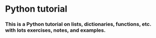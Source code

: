 # Python tutorial
### This is a Python tutorial on lists, dictionaries, functions, etc. with lots exercises, notes, and examples.



